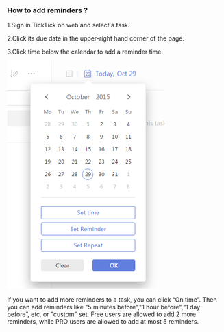 ### How to add reminders ?

1.Sign in TickTick on web and select a task.

2.Click its due date in the upper-right hand corner of the page.

3.Click time below the calendar to add a reminder time.

![](reminder1.png)

If you want to add more reminders to a task, you can click “On time”. Then you can add reminders like "5 minutes before","1 hour before",“1 day before”, etc. or "custom" set. Free users are allowed to add 2 more reminders, while PRO users are allowed to add at most 5 reminders.

